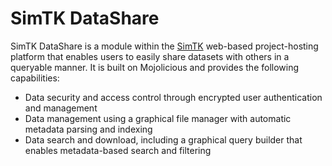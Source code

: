 
# SimTK DataShare

<p>SimTK DataShare is a module within the <a href="https://github.com/simtk/src">SimTK</a> web-based project-hosting platform that enables users to easily share datasets with others in a queryable manner. It is built on Mojolicious and provides the following capabilities: 
<ul>
<li>Data security and access control through encrypted user authentication and management</li>
<li>Data management using a graphical file manager with automatic metadata parsing and indexing</li>
<li>Data search and download, including a graphical query builder that enables metadata-based search and filtering</li>
</ul>
</p>
